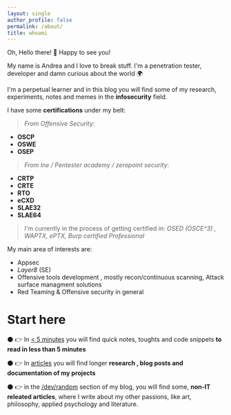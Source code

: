 ```yaml
---
layout: single
author_profile: false
permalink: /about/
title: whoami
---
```


Oh, Hello there! 👋 Happy to see you! 

My name is Andrea and I love to break stuff. I'm a penetration tester, developer and damn curious about the world 🌍

I'm a perpetual learner and in this blog you will find some of my research, experiments, notes and memes in the **infosecurity** field.  

I have some **certifications** under my belt: 

> _From Offensive Security_:

* **OSCP** 
* **OSWE**
* **OSEP**  
  
> _From Ine / Pentester academy / zeropoint security_:

* **CRTP**
* **CRTE**
* **RTO** 
* **eCXD** 
* **SLAE32** 
* **SLAE64**

> I'm currently in the process of getting certified in: _OSED (OSCE^3) , WAPTX, ePTX, Burp certified Professional_

My main area of interests are:

*  Appsec
*  _Layer8_ (SE)
*  Offensive tools development , mostly recon/continuous scanning, Attack surface managment solutions
*  Red Teaming & Offensive security in general 



# Start here 


⚫ 👉 In [< 5 minutes](/minutes/) you will find quick notes, toughts and code snippets **to read in less than 5 minutes**

⚫ 👉 In [articles](/articles/) you will find longer **research , blog posts and  documentation of my projects**

⚫ 👉 in the  [/dev/random](/dev/random/) section of my blog, you will find some, **non-IT releated articles**, where I write about my other passions, like art, philosophy, applied psychology and literature. 





